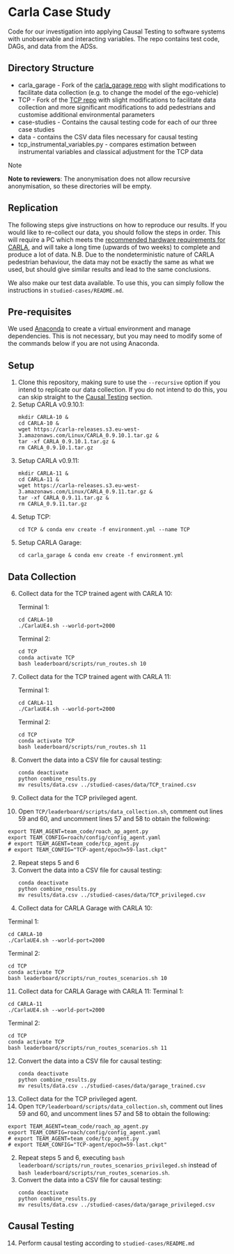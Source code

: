 # Carla Case Study
Code for our investigation into applying Causal Testing to software systems with unobservable and interacting variables. The repo contains test code, DAGs, and data from the ADSs.

## Directory Structure
 - carla_garage - Fork of the [carla_garage repo](https://github.com/autonomousvision/carla_garage) with slight modifications to facilitate data collection (e.g. to change the model of the ego-vehicle)
 - TCP - Fork of the [TCP repo](https://github.com/OpenPerceptionX/TCP) with slight modifications to facilitate data collection and more significant modifications to add pedestrians and customise additional environmental parameters
 - case-studies - Contains the causal testing code for each of our three case studies
 - data - contains the CSV data files necessary for causal testing
 - tcp_instrumental_variables.py - compares estimation between instrumental variables and classical adjustment for the TCP data

> [!Note]
> **Note to reviewers**: The anonymisation does not allow recursive anonymisation, so these directories will be empty.

## Replication
The following steps give instructions on how to reproduce our results. If you would like to re-collect our data, you should follow the steps in order. This will require a PC which meets the [recommended hardware requirements for CARLA](https://github.com/carla-simulator/carla/tree/dev#documentation), and will take a long time (upwards of two weeks) to complete and produce a lot of data.
N.B. Due to the nondeterministic nature of CARLA pedestrian behaviour, the data may not be exactly the same as what we used, but should give similar results and lead to the same conclusions.

We also make our test data available. To use this, you can simply follow the instructions in `studied-cases/README.md`.

## Pre-requisites
We used [Anaconda](https://www.anaconda.com/download/) to create a virtual environment and manage dependencies.
This is not necessary, but you may need to modify some of the commands below if you are not using Anaconda.

## Setup
1. Clone this repository, making sure to use the `--recursive` option if you intend to replicate our data collection. If you do not intend to do this, you can skip straight to the [Causal Testing](#causal-testing) section.
2. Setup CARLA v0.9.10.1:
   ```
   mkdir CARLA-10 &
   cd CARLA-10 &
   wget https://carla-releases.s3.eu-west-3.amazonaws.com/Linux/CARLA_0.9.10.1.tar.gz &
   tar -xf CARLA_0.9.10.1.tar.gz &
   rm CARLA_0.9.10.1.tar.gz
   ```
3. Setup CARLA v0.9.11:
   ```
   mkdir CARLA-11 &
   cd CARLA-11 &
   wget https://carla-releases.s3.eu-west-3.amazonaws.com/Linux/CARLA_0.9.11.tar.gz &
   tar -xf CARLA_0.9.11.tar.gz &
   rm CARLA_0.9.11.tar.gz
   ```
4. Setup TCP:
   ```
   cd TCP & conda env create -f environment.yml --name TCP
   ```
5. Setup CARLA Garage:
   ```
   cd carla_garage & conda env create -f environment.yml
   ```

## Data Collection
6. Collect data for the TCP trained agent with CARLA 10:

   Terminal 1:
   ```
   cd CARLA-10
   ./CarlaUE4.sh --world-port=2000
   ```
   Terminal 2:
   ```
   cd TCP
   conda activate TCP
   bash leaderboard/scripts/run_routes.sh 10
   ```
7. Collect data for the TCP trained agent with CARLA 11:

   Terminal 1:
   ```
   cd CARLA-11
   ./CarlaUE4.sh --world-port=2000
   ```
   Terminal 2:
   ```
   cd TCP
   conda activate TCP
   bash leaderboard/scripts/run_routes.sh 11
   ```
8. Convert the data into a CSV file for causal testing:
   ```
   conda deactivate
   python combine_results.py
   mv results/data.csv ../studied-cases/data/TCP_trained.csv
   ```
9. Collect data for the TCP privileged agent.
  1. Open `TCP/leaderboard/scripts/data_collection.sh`, comment out lines 59 and 60, and uncomment lines 57 and 58 to obtain the following:
  ```
  export TEAM_AGENT=team_code/roach_ap_agent.py
  export TEAM_CONFIG=roach/config/config_agent.yaml
  # export TEAM_AGENT=team_code/tcp_agent.py
  # export TEAM_CONFIG="TCP-agent/epoch=59-last.ckpt"
  ```
  2. Repeat steps 5 and 6
  3. Convert the data into a CSV file for causal testing:
     ```
     conda deactivate
     python combine_results.py
     mv results/data.csv ../studied-cases/data/TCP_privileged.csv
     ```
10. Collect data for CARLA Garage with CARLA 10:

   Terminal 1:
   ```
   cd CARLA-10
   ./CarlaUE4.sh --world-port=2000
   ```
   Terminal 2:
   ```
   cd TCP
   conda activate TCP
   bash leaderboard/scripts/run_routes_scenarios.sh 10
   ```
11. Collect data for CARLA Garage with CARLA 11:
   Terminal 1:
   ```
   cd CARLA-11
   ./CarlaUE4.sh --world-port=2000
   ```
   Terminal 2:
   ```
   cd TCP
   conda activate TCP
   bash leaderboard/scripts/run_routes_scenarios.sh 11
   ```
12. Convert the data into a CSV file for causal testing:
    ```
    conda deactivate
    python combine_results.py
    mv results/data.csv ../studied-cases/data/garage_trained.csv
    ```
13. Collect data for the TCP privileged agent.
   1. Open `TCP/leaderboard/scripts/data_collection.sh`, comment out lines 59 and 60, and uncomment lines 57 and 58 to obtain the following:
   ```
   export TEAM_AGENT=team_code/roach_ap_agent.py
   export TEAM_CONFIG=roach/config/config_agent.yaml
   # export TEAM_AGENT=team_code/tcp_agent.py
   # export TEAM_CONFIG="TCP-agent/epoch=59-last.ckpt"
   ```
   2. Repeat steps 5 and 6, executing `bash leaderboard/scripts/run_routes_scenarios_privileged.sh` instead of `bash leaderboard/scripts/run_routes_scenarios.sh`.
   3. Convert the data into a CSV file for causal testing:
      ```
      conda deactivate
      python combine_results.py
      mv results/data.csv ../studied-cases/data/garage_privileged.csv
      ```
## Causal Testing
14. Perform causal testing according to `studied-cases/README.md`
